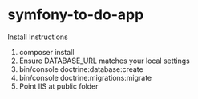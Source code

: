 # symfony-to-do-app

Install Instructions

1. composer install
2. Ensure DATABASE_URL matches your local settings
3. bin/console doctrine:database:create
4. bin/console doctrine:migrations:migrate
5. Point IIS at public folder
